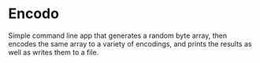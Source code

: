 # Encodo
Simple command line app that generates a random byte array, then encodes the same array to a variety of encodings, and prints the results as well as writes them to a file.